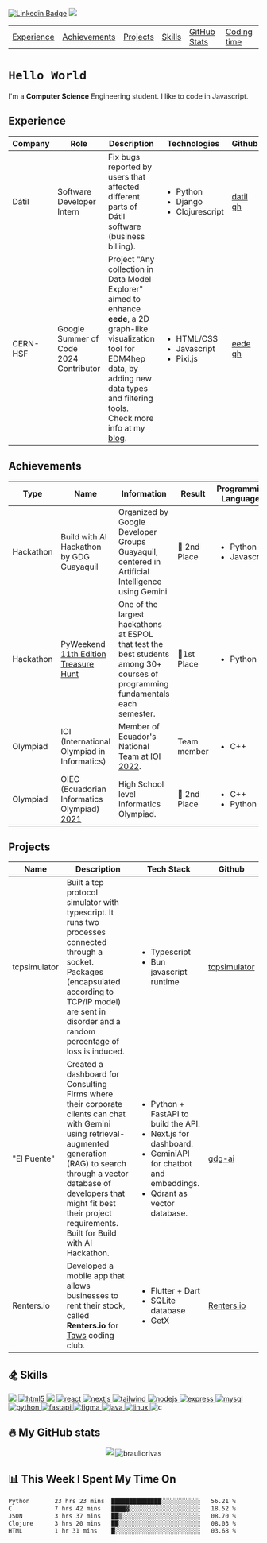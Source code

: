 [![Linkedin Badge](https://img.shields.io/badge/-LinkedIn-0e76a8?style=flat-square&logo=Linkedin&logoColor=white)](https://www.linkedin.com/in/braulio-rivas-abad/)
![](https://komarev.com/ghpvc/?username=brauliorivas&color=green)

<div align="center">
  <table>
    <tr>
      <td><a href="#experience">Experience</a></td>
      <td><a href="#achievements">Achievements</a></td>
      <td><a href="#projects">Projects</a></td>
      <td><a href="#-skills">Skills</a></td>
      <td><a href="#-my-github-stats">GitHub Stats</a></td>
      <td><a href="#-this-week-i-spent-my-time-on">Coding time</a></td>
    </tr>
  </table>
</div>

# `Hello World`

I'm a **Computer Science** Engineering student. I like to code in Javascript.

## Experience

| Company  | Role                                   | Description                                                                                                                                                                                                                                                                     | Technologies                  | Github                                     | Link                                              |
| -------- | -------------------------------------- | ------------------------------------------------------------------------------------------------------------------------------------------------------------------------------------------------------------------------------------------------------------------------------- | ----------------------------- | ------------------------------------------ | ------------------------------------------------- |
| Dátil | Software Developer Intern | Fix bugs reported by users that affected different parts of Dátil software (business billing).  | <ul><li>Python</li><li>Django</li><li>Clojurescript</li></ul> | [datil gh](https://github.com/datil/) | [datil](https://datil.com/)
| CERN-HSF | Google Summer of Code 2024 Contributor | Project "Any collection in Data Model Explorer" aimed to enhance **eede**, a 2D graph-like visualization tool for EDM4hep data, by adding new data types and filtering tools. Check more info at my [blog](https://hepsoftwarefoundation.org/gsoc/blogs/2024/blog_Key4hep_BraulioRivas.html). | <ul><li>HTML/CSS</li><li>Javascript</li><li>Pixi.js</li></ul> | [eede gh](https://github.com/key4hep/eede) | [eede](https://key4hep.github.io/eede/index.html) |

## Achievements

| Type      | Name                                                                                                         | Information                                                                                                                     | Result       | Programming Languages |
| --------- | ------------------------------------------------------------------------------------------------------------ | ------------------------------------------------------------------------------------------------------------------------------- | ------------ | --------------------------------- |
| Hackathon | Build with AI Hackathon by GDG Guayaquil                                                                     | Organized by Google Developer Groups Guayaquil, centered in Artificial Intelligence using Gemini                                      | 🥈 2nd Place | <ul><li>Python</li><li>Javascript</li></ul>                |
| Hackathon | PyWeekend [11th Edition Treasure Hunt](https://www.instagram.com/p/CnX4-Scrq79/?utm_source=ig_web_copy_link) | One of the largest hackathons at ESPOL that test the best students among 30+ courses of programming fundamentals each semester. | 🥇1st Place  | <ul><li>Python</li></ul>                            |
| Olympiad | IOI (International Olympiad in Informatics) | Member of Ecuador's National Team at IOI [2022](https://stats.ioinformatics.org/delegations/ECU/2022).| Team member |<ul><li>C++</li> </ul>  | 
| Olympiad | OIEC (Ecuadorian Informatics Olympiad) [2021](https://oiec-inf.org/ganadores-oni2021/) | High School level Informatics Olympiad. | 🥈 2nd Place | <ul><li>C++</li><li>Python</li></ul>

## Projects

| Name         | Description                                                                                                                                                                                                                                   | Tech Stack                                                                                                                                                                                                                                                                                | Github                                                        |
| ------------ | --------------------------------------------------------------------------------------------------------------------------------------------------------------------------------------------------------------------------------------------- | ----------------------------------------------------------------------------------------------------------------------------------------------------------------------------------------------------------------------------------------------------------------------------------------- | ------------------------------------------------------------- |
| tcpsimulator | Built a tcp protocol simulator with typescript. It runs two processes connected through a socket. Packages (encapsulated according to TCP/IP model) are sent in disorder and a random percentage of loss is induced. | <ul><li>Typescript</li><li> Bun javascript runtime</li></ul>                                                                                                                                                         | [tcpsimulator](https://github.com/EspolNetworks/tcpsimulator) |
| "El Puente"  | Created a dashboard for Consulting Firms where their corporate clients can chat with Gemini using retrieval-augmented generation (RAG) to search through a vector database of developers that might fit best their project requirements. Built for Build with AI Hackathon.                                | <ul><li>Python + FastAPI to build the API.</li><li>Next.js for dashboard.</li><li>GeminiAPI for chatbot and embeddings.</li><li>Qdrant as vector database.</li> </ul> | [gdg-ai](https://github.com/brauliorivas/gdg-ai/)             |
| Renters.io   | Developed a mobile app that allows businesses to rent their stock, called **Renters.io** for [Taws](https://taws.espol.edu.ec/) coding club.                                                                                      | <ul><li>Flutter + Dart</li><li>SQLite database</li><li>GetX</li></ul>                                                                                                                             | [Renters.io](https://github.com/caloja1014/renters_io_taws)   |

## 🏂 Skills

<p align="left"> 
  <a href="https://developer.mozilla.org/en-US/docs/Web/JavaScript" target="_blank" rel="noreferrer">
    <img src="https://img.shields.io/badge/JavaScript-323330?style=for-the-badge&logo=javascript&logoColor=F7DF1E" />
  </a>
  <a href="https://www.w3.org/html/" target="_blank" rel="noreferrer">
    <img src="https://img.shields.io/badge/HTML5-E34F26?style=for-the-badge&logo=html5&logoColor=white" alt="html5" /> 
  </a>
  <a href="https://www.w3schools.com/css/" target="_blank" rel="noreferrer">
    <img src="https://img.shields.io/badge/CSS3-1572B6?style=for-the-badge&logo=css3&logoColor=white" />
  </a>
  <a href="https://react.dev/" target="_blank" rel="noreferrer">
    <img src="https://img.shields.io/badge/React-20232A?style=for-the-badge&logo=react&logoColor=61DAFB" alt="react" /> 
  </a> 
  <a href="https://nextjs.org/" target="_blank" rel="noreferrer"> 
    <img src="https://img.shields.io/badge/next%20js-000000?style=for-the-badge&logo=nextdotjs&logoColor=white" alt="nextjs" />
  </a> 
  <a href="https://tailwindcss.com/" target="_blank" rel="noreferrer">
    <img src="https://img.shields.io/badge/Tailwind_CSS-38B2AC?style=for-the-badge&logo=tailwind-css&logoColor=white" alt="tailwind" />
  </a> 
  <a href="https://nodejs.org" target="_blank" rel="noreferrer">
    <img src="https://img.shields.io/badge/Node%20js-339933?style=for-the-badge&logo=nodedotjs&logoColor=white" alt="nodejs" />
  </a> 
  <a href="https://expressjs.com/" target="_blank" rel="noreferrer">              
    <img src="https://img.shields.io/badge/Express%20js-000000?style=for-the-badge&logo=express&logoColor=white" alt="express" />
  </a>
  <a href="https://www.mysql.com/" target="_blank" rel="noreferrer"> 
    <img src="https://img.shields.io/badge/MySQL-005C84?style=for-the-badge&logo=mysql&logoColor=white" alt="mysql" />
  </a>
  <a href="https://www.python.org" target="_blank" rel="noreferrer">
    <img src="https://img.shields.io/badge/Python-FFD43B?style=for-the-badge&logo=python&logoColor=blue" alt="python" /> 
  </a> 
  <a href="https://fastapi.tiangolo.com/" target="_blank" rel="noreferrer">
    <img src="https://img.shields.io/badge/fastapi-109989?style=for-the-badge&logo=FASTAPI&logoColor=white" alt="fastapi" />
  </a>
  <a href="https://www.figma.com/" target="_blank" rel="noreferrer">
    <img src="https://img.shields.io/badge/Figma-F24E1E?style=for-the-badge&logo=figma&logoColor=white" alt="figma" />
  </a>
  <a href="https://www.java.com/es/" target="_blank" rel="noreferrer">
    <img src="https://img.shields.io/badge/java-%23ED8B00.svg?style=for-the-badge&logo=openjdk&logoColor=white" alt="java" />
  </a>
  <a href="https://github.com/torvalds/linux" target="_blank" rel="noreferrer">          
    <img src="https://img.shields.io/badge/Linux-FCC624?style=for-the-badge&logo=linux&logoColor=black" alt="linux" />
  </a>
  <img src="https://img.shields.io/badge/C-00599C?style=for-the-badge&logo=c&logoColor=white" alt="c" />
</p>

## 🔥 My GitHub stats

<p align="center">
  <img src="https://github-readme-stats.vercel.app/api?username=brauliorivas&theme=tokyonight" />
  <img align="center" src="https://github-readme-streak-stats.herokuapp.com/?user=brauliorivas&theme=dark&background=0d1117&date_format=M%20j%5B%2C%20Y%5D" alt="brauliorivas" />
</p>

## 📊 This Week I Spent My Time On

<!--START_SECTION:waka-->

```txt
Python       23 hrs 23 mins  ██████████████░░░░░░░░░░░   56.21 %
C            7 hrs 42 mins   ████▓░░░░░░░░░░░░░░░░░░░░   18.52 %
JSON         3 hrs 37 mins   ██▒░░░░░░░░░░░░░░░░░░░░░░   08.70 %
Clojure      3 hrs 20 mins   ██░░░░░░░░░░░░░░░░░░░░░░░   08.03 %
HTML         1 hr 31 mins    █░░░░░░░░░░░░░░░░░░░░░░░░   03.68 %
```

<!--END_SECTION:waka-->
